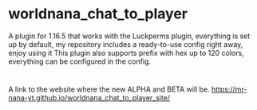 # worldnana_chat_to_player
A plugin for 1.16.5 that works with the Luckperms plugin, everything is set up by default, my repository includes a ready-to-use config right away, enjoy using it This plugin also supports prefix with hex up to 120 colors, everything can be configured in the config. 
#
A link to the website where the new ALPHA and BETA will be.
https://mr-nana-yt.github.io/worldnana_chat_to_player_site/

